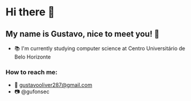 # Hi there 👋
## My name is Gustavo, nice to meet you! 🙂
- 📚 I'm currently studying computer science at Centro Universitário de Belo Horizonte
### How to reach me:
- 📧 gustavooliver287@gmail.com
- 📷 @gufonsec

<!--
**gustavo-dotcom/gustavo-dotcom** is a ✨ _special_ ✨ repository because its `README.md` (this file) appears on your GitHub profile.

Here are some ideas to get you started:

- 🔭 I’m currently working on ...
- 🌱 I’m currently learning ...
- 👯 I’m looking to collaborate on ...
- 🤔 I’m looking for help with ...
- 💬 Ask me about ...
- 📫 How to reach me: ...
- 😄 Pronouns: ...
- ⚡ Fun fact: ...
-->
